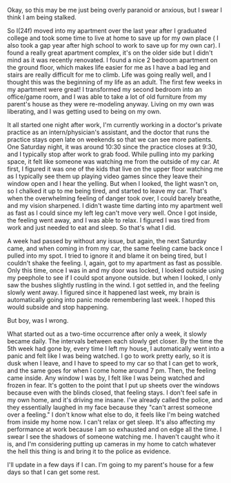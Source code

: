 Okay, so this may be me just being overly paranoid or anxious, but I swear I think I am being stalked.

So I(24f) moved into my apartment over the last year after I graduated college and took some time to live at home to save up for my own place ( I also took a gap year after high school to work to save up for my own car). I found a really great apartment complex, it's on the older side but I didn't mind as it was recently renovated. I found a nice 2 bedroom apartment on the ground floor, which makes life easier for me as I have a bad leg and stairs are really difficult for me to climb. Life was going really well, and I thought this was the beginning of my life as an adult. The first few weeks in my apartment were great! I transformed my second bedroom into an office/game room, and I was able to take a lot of old furniture from my parent's house as they were re-modeling anyway. Living on my own was liberating, and I was getting used to being on my own.

It all started one night after work, I'm currently working in a doctor's private practice as an intern/physician's assistant, and the doctor that runs the practice stays open late on weekends so that we can see more patients. One Saturday night, it was around 10:30 since the practice closes at 9:30, and I typically stop after work to grab food. While pulling into my parking space, it felt like someone was watching me from the outside of my car. At first, I figured it was one of the kids that live on the upper floor watching me as I typically see them up playing video games since they leave their window open and I hear the yelling. But when I looked, the light wasn't on, so I chalked it up to me being tired, and started to leave my car. That's when the overwhelming feeling of danger took over, I could barely breathe, and my vision sharpened. I didn't waste time darting into my apartment well as fast as I could since my left leg can't move very well. Once I got inside, the feeling went away, and I was able to relax. I figured I was tired from work and just needed to eat and sleep. So that's what I did.

A week had passed by without any issue, but again, the next Saturday came, and when coming in from my car, the same feeling came back once I pulled into my spot. I tried to ignore it and blame it on being tired, but I couldn't shake the feeling. I, again, got to my apartment as fast as possible. Only this time, once I was in and my door was locked, I looked outside using my peephole to see if I could spot anyone outside. but when I looked, I only saw the bushes slightly rustling in the wind. I got settled in, and the feeling slowly went away. I figured since it happened last week, my brain is automatically going into panic mode remembering last week. I hoped this would subside and stop happening.

But boy, was I wrong.

What started out as a two-time occurrence after only a week, it slowly became daily. The intervals between each slowly get closer. By the time the 5th week had gone by, every time I left my house, I automatically went into a panic and felt like I was being watched. I go to work pretty early, so it is dusk when I leave, and I have to speed to my car so that I can get to work, and the same goes for when I come home around 7 pm. Then, the feeling came inside. Any window I was by, I felt like I was being watched and frozen in fear. It's gotten to the point that I put up sheets over the windows because even with the blinds closed, that feeling stays. I don't feel safe in my own home, and it's driving me insane. I've already called the police, and they essentially laughed in my face because they "can't arrest someone over a feeling." I don't know what else to do, it feels like I'm being watched from inside my home now. I can't relax or get sleep. It's also affecting my performance at work because I am so exhausted and on edge all the time. I swear I see the shadows of someone watching me. I haven't caught who it is, and I'm considering putting up cameras in my home to catch whatever the hell this thing is and bring it to the police as evidence. 

I'll update in a few days if I can. I'm going to my parent's house for a few days so that I can get some rest.